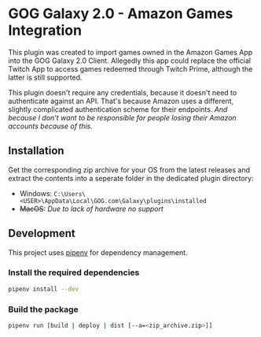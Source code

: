 # GOG Galaxy 2.0 - Amazon Games Integration

This plugin was created to import games owned in the Amazon Games App into the GOG Galaxy 2.0 Client.
Allegedly this app could replace the official Twitch App to access games redeemed through Twitch Prime, although the latter is still supported.

This plugin doesn't require any credentials, because it doesn't need to authenticate against an API. That's because Amazon uses a different, slightly complicated authentication scheme for their endpoints. _And because I don't want to be responsible for people losing their Amazon accounts because of this._

## Installation

Get the corresponding zip archive for your OS from the latest releases and extract the contents into a seperate folder in the dedicated plugin directory:
* Windows: `C:\Users\<USER>\AppData\Local\GOG.com\Galaxy\plugins\installed`
* ~~MacOS~~: _Due to lack of hardware no support_

## Development

This project uses [pipenv](https://github.com/pypa/pipenv) for dependency management.

### Install the required dependencies

```bash
pipenv install --dev
```

### Build the package

```bash
pipenv run [build | deploy | dist [--a=<zip_archive.zip>]]
```